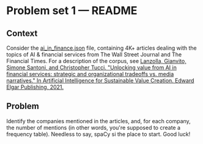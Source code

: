 # Problem set 1 — README

## Context

Consider the [ai_in_finance.json][1] file, containing 4K+ articles dealing with
the topics of  AI & financial services from The Wall Street Journal and The
Financial Times. For a description of the corpus, see [Lanzolla, Gianvito,
Simone Santoni, and Christopher Tucci. "Unlocking value from AI in financial
services: strategic and organizational tradeoffs vs. media narratives." In
Artificial Intelligence for Sustainable Value Creation. Edward Elgar Publishing,
2021.][2]

## Problem

Identify the companies mentioned in the articles, and, for each company, the 
number of mentions (in other words, you're supposed to create a frequency
table). Needless to say, spaCy si the place to start. Good luck!

[1]: https://github.com/simoneSantoni/NLP-orgs-markets/blob/master/sampleData/econNewspaper/ai_in_finance.json
[2]: https://github.com/simoneSantoni/NLP-orgs-markets/blob/46dad729070a5125c95adc214abbec312cae7077/sampleData/econNewspaper/lanzolla_santoni_tucci.pdf